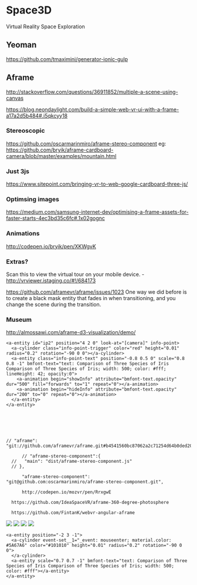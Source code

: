 # Space3D
Virtual Reality Space Exploration


## Yeoman

https://github.com/tmaximini/generator-ionic-gulp

## Aframe

http://stackoverflow.com/questions/36911852/multiple-a-scene-using-canvas

https://blog.neondaylight.com/build-a-simple-web-vr-ui-with-a-frame-a17a2d5b484#.i5qkcyy18

### Stereoscopic

https://github.com/oscarmarinmiro/aframe-stereo-component
eg: https://github.com/bryik/aframe-cardboard-camera/blob/master/examples/mountain.html

### Just 3js

https://www.sitepoint.com/bringing-vr-to-web-google-cardboard-three-js/

### Optimsing images

https://medium.com/samsung-internet-dev/optimising-a-frame-assets-for-faster-starts-4ec3bd35c6fc#.1x02gognc


### Animations

http://codepen.io/bryik/pen/XKWgvK


### Extras?

Scan this to view the virtual tour on your mobile device. - http://vrviewer.istaging.co/#!/684173

https://github.com/aframevr/aframe/issues/1023
One way we did before is to create a black mask entity that fades in when transitioning, and you change the scene during the transition.


### Museum

http://almossawi.com/aframe-d3-visualization/demo/








    <a-entity id="ip2" position="4 2 0" look-at="[camera]" info-point>
      <a-cylinder class="info-point-trigger" color="red" height="0.01" radius="0.2" rotation="-90 0 0"></a-cylinder>        
      <a-entity class="info-point-text" position="-0.8 0.5 0" scale="0.8 0.8 -1" bmfont-text="text: Comparison of Three Species of Iris Comparison of Three Species of Iris; width: 500; color: #fff; lineHeight: 42; opacity:0">
        <a-animation begin="showInfo" attribute="bmfont-text.opacity" dur="500" fill="forwards" to="1" repeat="0"></a-animation>
        <a-animation begin="hideInfo" attribute="bmfont-text.opacity" dur="200" to="0" repeat="0"></a-animation>
      </a-entity>
    </a-entity>    


    



    // "aframe": "git://github.com/aframevr/aframe.git#b4541560bc87062a2c71254d64b0ded2040a934f",

          // "aframe-stereo-component":{
      //   "main": "dist/aframe-stereo-component.js"
      // },

          "aframe-stereo-component": "git@github.com:oscarmarinmiro/aframe-stereo-component.git",

          http://codepen.io/mozvr/pen/RrxgwE


<!--       <a-sky id="sky1" radius="5000" src="#left" stereo="eye:left"></a-sky>
      <a-sky id="sky2" radius="5000" src="#right" stereo="eye:right"></a-sky> -->


      https://github.com/IdeaSpaceVR/aframe-360-degree-photosphere

      https://github.com/FintanK/webvr-angular-aframe         







      
<!-- TODO: Arrows. Static? -->

<a-scene scene-switcher>


<!--   <a-camera position="0 0 0">
      <a-cursor color="black"></a-cursor>
  </a-camera>   -->

<!--   <a-sky class="scene-1" color="red" visible="true"></a-sky>
  <a-sky class="scene-2" color="pink" visible="false"></a-sky> -->

  <!-- <a-sky class="scene-3" radius="5000" src="#scene-3-left" stereo="eye:left" visible="false"></a-sky> -->
  <!-- <a-sky class="scene-3" radius="5000" src="#scene-3-right" stereo="eye:right" visible="false"></a-sky> -->

  <!-- <a-sphere color="yellow" position="0 0 0" radius="1"></a-sphere> -->
  <!-- <a-box color="#6173F4" depth="2" height="400"></a-box> -->

  <a-camera position="0 1.8 3" cursor-visible="false" stereocam="eye:right;"></a-camera>
  
  <a-entity position="-1.5 3 0">
    <a-entity bmfont-text="text: Comparison of Three Species of Iris"></a-entity>
  </a-entity>  
        
<!--   <a-sky color="black" visible="true" rotation="0 0 0">
    <a-box color="#6173F4" opacity="1" depth="2" position="0 1 0"></a-box>
    <a-entity bmfont-text="text: Hello World;" position="0 1 1"></a-entity>      
  </a-sky>
  <a-entity bmfont-texts="text: Hello World;"></a-entity> -->

<!--   <a-sky src="#scene-4" visible="false">
    <a-box color="#6173F4" opacity="1" depth="2" position="0 1 0"></a-box>
  </a-sky>
  <a-sky id="sky1" src="#scene-3" visible="false"></a-sky>
  <a-sky src="#scene-2" visible="false"></a-sky> -->

<!--   <a-sky opacity="0" transparent="true" visible="false">
    <a-sphere stereo="eye:left" radius="5000" segmentsWidth="64" segmentsHeight="64" color="red"></a-sphere>
    <a-sphere stereo="eye:right" radius="5000" segmentsWidth="64" segmentsHeight="64" color="yellow"></a-sphere>
    <a-box color="#6173F4" opacity="1" depth="2" position="0 1 0"></a-box>
  </a-sky> -->

  <!-- <a-camera position="0 0 10" cursor-visible="false"></a-camera>       -->

<!--   <a-sky transparent="true">
TODO: Test if positioned in one it shows in both.
    <a-sphere src="#scene-3-left" stereo="eye:left" radius="5000" segmentsWidth="64" segmentsHeight="64" scale="-1 1 1" rotation="0 -60 0">
    </a-sphere>
    <a-sphere src="#scene-3-right" stereo="eye:right" radius="5000" segmentsWidth="64" segmentsHeight="64" scale="-1 1 1" rotation="0 -60 0"></a-sphere>
  </a-sky> -->

</a-scene> 


  <a-sky src="#scene-1" visible="true"></a-sky>


  <a-sky src="#scene-4" visible="false">
    <a-box color="#6173F4" opacity="1" depth="2" position="0 1 0"></a-box>
  </a-sky>
  <a-sky src="#scene-3" visible="false"></a-sky>
  <a-sky src="#scene-2" visible="false"></a-sky>

<a-scene antialias='true' scene-switcher>




</a-scene>

<!-- Assets -->
  <a-assets>
    <img id="scene-1" src="/images/PANO_20140705_mars1.jpg" preload="auto">
    <img id="scene-2" src="/images/PANO_20150101_stars.jpg" preload="auto">
    <img id="scene-3" src="/images/PANO_Dione_moon_color.jpg" preload="auto">
    <img id="scene-4" src="/images/PANO_Enceladus2_ps.jpg" preload="auto">
  </a-assets>

  <!-- Camera -->
  <a-entity position="0 1.8 3">
    <a-entity camera look-controls wasd-controls mouse-cursor></a-entity>
  </a-entity>

    <a-entity position="-2 3 -1">
      <a-cylinder event-set__1="_event: mouseenter; material.color: #5A67A6" color="#101010" height="0.01" radius="0.2" rotation="-90 0 0">
      </a-cylinder>        
      <a-entity scale="0.7 0.7 -1" bmfont-text="text: Comparison of Three Species of Iris Comparison of Three Species of Iris; width: 500; color: #fff"></a-entity>
    </a-entity>    
